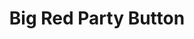 ---
layout: project
title: Big Red Party Button
permalink: /projects/bigredpartybutton/
directlink: true
subhead: Internet connected photobooth, 2007&ndash;2015
# link: http://bigredpartybutton.com
image: bigredpartybutton.jpg
excerpt: <p>To add more posh appeal to the Walker Art Center's After Hours preview parties, I created this photobooth-on-steriods. It takes a photo of visitors using a high-fashion ring flash, and automatically displays the photo via several projectors. Photos can also be uploaded to Flickr, Facebook, or other sources in real time.</p>

---
